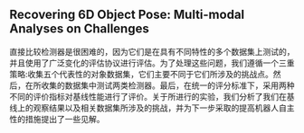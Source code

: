 

## Recovering 6D Object Pose: Multi-modal Analyses on Challenges

直接比较检测器是很困难的，因为它们是在具有不同特性的多个数据集上测试的，并且使用了广泛变化的评估协议进行评估。为了处理这些问题，我们遵循一个三重策略:收集五个代表性的对象数据集，它们主要不同于它们所涉及的挑战点。然后，在所收集的数据集中测试两类检测器。最后，在统一的评分标准下，采用两种不同的评价指标对基线性能进行了评价。关于所进行的实验，我们分析了我们在基线上的观察结果以及相关数据集所涉及的挑战，并为下一步采取的提高机器人自主性的措施提出了一些见解。